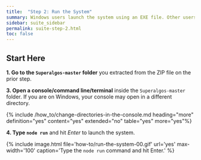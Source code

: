 ```yaml
---
title:  "Step 2: Run the System"
summary: Windows users launch the system using an EXE file. Other users launch the system via Node JS.
sidebar: suite_sidebar
permalink: suite-step-2.html
toc: false
---
```


## Start Here

**1. Go to the ```Superalgos-master``` folder** you extracted from the ZIP file on the prior step.

**3. Open a console/command line/terminal** inside the ```Superalgos-master``` folder. If you are on Windows, your console may open in a different directory.

{% include /how_to/change-directories-in-the-console.md heading="more" definition="yes" content="yes" extended="no" table="yes" more="yes"%}

**4. Type ```node run```** and hit *Enter* to launch the system.

{% include image.html file='how-to/run-the-system-00.gif' url='yes' max-width='100' caption='Type the ```node run``` command and hit Enter.' %}